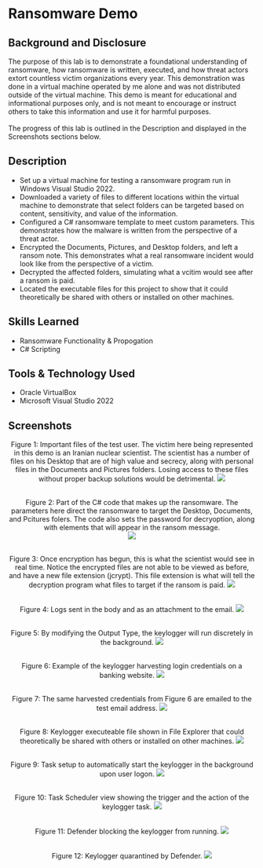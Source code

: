 # Ransomware Demo

## Background and Disclosure
The purpose of this lab is to demonstrate a foundational understanding of ransomware, how ransomware is written, executed, and how threat actors extort countless victim organizations every year. This demonstration was done in a virtual machine operated by me alone and was not distributed outside of the virtual machine. This demo is meant for educational and informational purposes only, and is not meant to encourage or instruct others to take this information and use it for harmful purposes.<br />
<br />
The progress of this lab is outlined in the Description and displayed in the Screenshots sections below.

## Description
- Set up a virtual machine for testing a ransomware program run in Windows Visual Studio 2022.
- Downloaded a variety of files to different locations within the virtual machine to demonstrate that select folders can be targeted based on content, sensitivity, and value of the information.
- Configured a C# ransomware template to meet custom parameters. This demonstrates how the malware is written from the perspective of a threat actor.
- Encrypted the Documents, Pictures, and Desktop folders, and left a ransom note. This demonstrates what a real ransomware incident would look like from the perspective of a victim.
- Decrypted the affected folders, simulating what a vcitim would see after a ransom is paid.
- Located the executable files for this project to show that it could theoretically be shared with others or installed on other machines.

## Skills Learned
- Ransomware Functionality & Propogation
- C# Scripting

## Tools & Technology Used
- Oracle VirtualBox
- Microsoft Visual Studio 2022

## Screenshots

<p align="center">
Figure 1: Important files of the test user. The victim here being represented in this demo is an Iranian nuclear scientist. The scientist has a number of files on his Desktop that are of high value and secrecy, along with personal files in the Documents and Pictures folders. Losing access to these files without proper backup solutions would be detrimental.
<img src="https://github.com/bryanotoole/Project-Pictures/blob/main/Files%20Before%20Encryption.PNG"/> <br />
<br />
<p align="center">
Figure 2: Part of the C# code that makes up the ransomware. The parameters here direct the ransomware to target the Desktop, Documents, and Pcitures folers. The code also sets the password for decryoption, along with elements that will appear in the ransom message. <br/>
<img src="https://github.com/bryanotoole/Project-Pictures/blob/main/Ransomware%20C%23%20Code.PNG"/> <br />
<br />
<p align="center">
Figure 3: Once encryption has begun, this is what the scientist would see in real time. Notice the encrypted files are not able to be viewed as before, and have a new file extension (jcrypt). This file extension is what will tell the decryption program what files to target if the ransom is paid. 
<img src="https://github.com/bryanotoole/Project-Pictures/blob/main/Encryption%20In%20Progress.PNG"/> <br />
<br />
<p align="center">
Figure 4: Logs sent in the body and as an attachment to the email.
<img src="https://github.com/bryanotoole/Project-Pictures/blob/main/Keylogger%20Demo%204.%20Logs%20Sent%20In%20Body%20of%20Email%20And%20As%20Attacment.PNG"/> <br />
<br />
<p align="center">
Figure 5: By modifying the Output Type, the keylogger will run discretely in the background.
<img src="https://github.com/bryanotoole/Project-Pictures/blob/main/Keylogger%20Demo%204.%20Configured%20OutPut%20Type.PNG"/> <br />
<br />
<p align="center">
Figure 6: Example of the keylogger harvesting login credentials on a banking website.
<img src="https://github.com/bryanotoole/Project-Pictures/blob/main/Keylogger%20Demo%206.%20Sample%20Login%20Banking%20Capture.PNG"/> <br />
<br />
<p align="center">
Figure 7: The same harvested credentials from Figure 6 are emailed to the test email address.
<img src="https://github.com/bryanotoole/Project-Pictures/blob/main/Keylogger%20Demo%207.%20Sample%20Credentials%20Sent%20To%20Test%20Email.PNG"/> <br />
<br />
<p align="center">
Figure 8: Keylogger executeable file shown in File Explorer that could theoretically be shared with others or installed on other machines.
<img src="https://github.com/bryanotoole/Project-Pictures/blob/main/Keylogger%20Demo%208.%20Shareable%20File%20With%20Custom%20Code.PNG"/> <br />
<br />
<p align="center">
Figure 9: Task setup to automatically start the keylogger in the background upon user logon.
<img src="https://github.com/bryanotoole/Project-Pictures/blob/main/Keylogger%20Demo%209.%20Task%20Scheduler%20Main%20Page.PNG"/> <br />
<br />
<p align="center">
Figure 10: Task Scheduler view showing the trigger and the action of the keylogger task.
<img src="https://github.com/bryanotoole/Project-Pictures/blob/main/Keylogger%20Demo%2010.%20Task%20Scheduler%20Trigger%20and%20Action.PNG"/> <br />
<br />
<p align="center">
Figure 11: Defender blocking the keylogger from running.
<img src="https://github.com/bryanotoole/Project-Pictures/blob/main/Keylogger%20Demo%2011.%20Defender%20Blocking%20Keylogger%20Execution.PNG"/> <br />
<br />
<p align="center">
Figure 12: Keylogger quarantined by Defender.
<img src="https://github.com/bryanotoole/Project-Pictures/blob/main/Keylogger%20Demo%2012.%20Defender%20Blocked%20Keylogger%20Executeable.PNG"/> <br />
<br />
